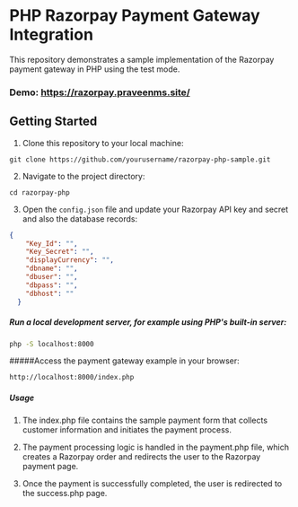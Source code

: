 # PHP Razorpay Payment Gateway Integration

This repository demonstrates a sample implementation of the Razorpay payment gateway in PHP using the test mode.

### Demo: https://razorpay.praveenms.site/

## Getting Started

1. Clone this repository to your local machine:
```
git clone https://github.com/yourusername/razorpay-php-sample.git
```

2. Navigate to the project directory:

```
cd razorpay-php
``````


3. Open the `config.json` file and update your Razorpay API key and secret and also the database records:

```json
{
    "Key_Id": "",
    "Key_Secret": "",
    "displayCurrency": "",
    "dbname": "",
    "dbuser": "",
    "dbpass": "",
    "dbhost": ""
  }
``````  
##### Run a local development server, for example using PHP's built-in server:

```bash
php -S localhost:8000
```

#####Access the payment gateway example in your browser:


```bash
http://localhost:8000/index.php

```

##### Usage
1. The index.php file contains the sample payment form that collects customer information and initiates the payment process.

2. The payment processing logic is handled in the payment.php file, which creates a Razorpay order and redirects the user to the Razorpay payment page.

3. Once the payment is successfully completed, the user is redirected to the success.php page.